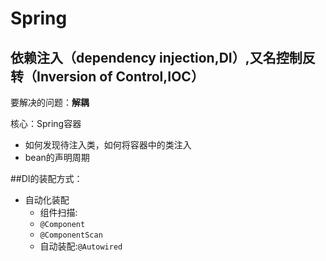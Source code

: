# Spring

## 依赖注入（dependency injection,DI）,又名控制反转（Inversion of Control,IOC） 
要解决的问题：**解耦**

核心：Spring容器
* 如何发现待注入类，如何将容器中的类注入
* bean的声明周期

##DI的装配方式：
* 自动化装配
  * 组件扫描:
   * `@Component`
   * `@ComponentScan`
  * 自动装配:`@Autowired`
